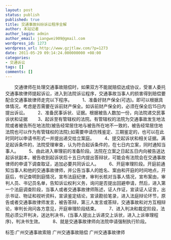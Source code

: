 ```yaml
---
layout: post
status: publish
published: true
title: 交通事故纠纷诉讼程序全解
author: 本站记者
author_login: admin
author_email: jiangwei909@gmail.com
wordpress_id: 1273
wordpress_url: http://www.gzjtlaw.com/?p=1273
date: 2011-05-29 09:14:24.000000000 +08:00
categories:
- 交通诉讼
tags: []
comments: []
---
```

　　交通律师在处理交通事故赔偿时，如果双方不能就赔偿达成协议，受害人委托交通事故律师提起诉讼，进入到法院诉讼程序，交通事故当事人的损害得到赔偿要配合交通事故律师走完以下程序。　　1、准备好财产保全(可选)。即可以根据具体情况，考虑是否需要在诉前财产保全。如诉前财产保全的，必须在保全后15日内提出诉讼。　　2、准备民事诉状、证据。根据被告人数加一份，向法院递交民事诉状和证据　　3、起诉至有管辖权的法院。有管辖权的法院为交通事故发生地法院或者被告所在地法院(被告经常居住地与被告所在地不一致的，被告经常居住地法院也可以作为有管辖权的法院);如需要申请伤残鉴定、三期鉴定的，也可以在此时同时以申请书形式一并提出递交给立案庭。　　4、提交起诉状和相关证据。满足起诉条件的，法院受理审查，认为符合起诉条件的，在七日内立案，同时通知当事人。　　5、由此进入审理前的准备阶段。法院在立案之日起五日内向被告送达起诉状副本，被告收到起诉状后十五日内提出答辩状，可能会有法院会在交通事故律师的申请下调查取证，追加必要共同诉讼人。　　6、开庭审理阶段。开庭前通知当事人和他的交通事故律师，并公告当事人的姓名、案由和开庭的时间地点，开庭后，书记查明到庭情况，宣布法庭纪律，审判长核对当事人情况，宣布案由，审判人员、书记员名单，告知诉讼权利义务，询问是否提出回避申请，然后，进入第一个法庭调查阶段，当事人或者交通事故律师陈述，证人作证，宣读证人证言，出示书证、物证和视听资料，宣读鉴定结论，宣读勘验笔录，进入法庭辩论环节，原告或者交通事故律师发言，被告答辩，第三人发言或答辩，交通事故和对方互相辩论，审判长询问各方意见，开庭审理阶段结束。　　7、进入判决和裁定阶段，法院必须公开判决，送达判决书，(当事人提出上诉递交上诉状，进入上诉审理程序)，判决书生效。　　8、就是交通事故律师向法院申请强制执行阶段。标签:广州交通事故索赔 广州交通事故赔偿 广州交通事故律师
